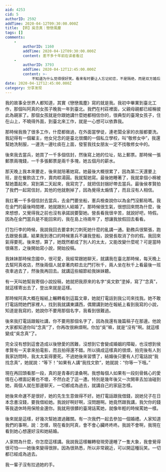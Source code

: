 ```yaml
---
aid: 4253
cid: 5
authorID: 2592
addTime: 2020-04-12T09:30:00.000Z
title: 【转】吳念真：戀戀風塵
tags: []
comments:
    -
        authorID: 1160
        addTime: 2020-04-12T09:30:00.000Z
        content: 差不多十年前在读者看过
    -
        authorID: 3793
        addTime: 2020-04-12T12:45:00.000Z
        content: >-
            不知道为什么觉得很好笑。看来有时要让人忘记初恋，不是隔绝，而是双方婚后当朋友接触，看到对方柴米油盐的一面。最后一个变大爷，一个变大妈，相逢一笑泯初心。:D
date: 2020-04-12T12:45:00.000Z
category: 分享发现
---
```


我的故事全世界人都知道，其實《戀戀風塵》寫的就是我。我初中畢業到臺北工作，那個叫阿真的女孩子晚我一年到臺北。我們在村莊裡面，父親母親都已經稱彼此為親家了。那個女孩就是你跟她講什麼她都相信你的，很典型的臺灣女孩子，住在山上，不曉得外面，到臺北來工作，就是一心想可以依靠我。

那時候我換了很多工作，什麼都做過，在外面當學徒，連老闆全家的衣服都要洗。我記得有一個雇主，他女兒念的是臺北很爛的一個私立學校，叫“敬修女中”，我還幫她洗制服，一邊洗一邊吐痰在上面，發誓我找女朋友一定不找敬修女中的。

後來我去當兵，她買了一千多個信封，然後寫上她的位址，貼上郵票。那時候一張郵票兩塊錢，一千多張郵票是兩千多塊，她五個月的薪水。

那天晚上我本來要走，後來就陪著她寫。她最後大概很累了，因為第二天還要上班，是在餐飲店工作，賣肉粽湯圓。我就幫她寫。最後她睡著了，我就拿個小棉被幫她蓋起來，寫到第二天起來，我寫完了，就把信封捆好帶去當兵。最後侯孝賢拍了我們一起寫信封，其他的他就刪掉了，因為覺得太煽情了，而且沒有人相信。

我扛著一千多個信封去當兵，去金門要坐船，憲兵檢查說你以為金門沒郵局嗎。我在金門的最後時間裡，她就跟別人結婚了。那時候很生氣，很想回來問為什麼，後來想想，又覺得我之前也沒有承諾說要娶她。營長看我很辛苦，就說好吧，特假。因為在金門當兵是不能回來的，我在島上待兩年了，想讓我放假回去看看。

打包行李的時候，我說我回去要拿刺刀刺死她什麼的亂講一通。勤務兵很緊張，跑去跟營長講，結果我到港口的時候憲兵不讓我登船，說營長取消了你的假。我回來氣得要死。後來想，算了，她既然都成了別人的太太，又能改變什麼呢？可是當時很痛苦，之後開始寫小說，開始投稿。

我妹妹那時候念國中，很可愛，我經常跟她聊天，就講我在臺北那時候，每天晚上去幫阿真收店，然後兩個人就拿著肉粽去北門打秋千，兩人坐在秋千上看最後一班夜車過去了，然後我再回去。就講這些細節給我妹妹聽。

有一天叫她幫我寄個小說投稿，她就把我原來的名字“吳文欽”塗掉，寫了“念真”，就這樣寄出去了，登出來就是這樣。

那時候阿真大概在報紙上輾轉看到這篇文章，她就打電話到我公司來找我。她不敢打電話問她們家裡人，找到我就講東講西，偶爾講到她在報紙上看到我寫的小說，知道是我寫的，她說你不要用那個名字，我看到很難過。

後來我打電話跟報社講，你不要用那個名字了，因為我還有幾篇稿子在那邊。他說大家都知道你叫“念真”了，你再改很麻煩啊。你加“吳”嘛，就是“沒有”啊。就這樣變成“吳念真”了。

完全沒有想到這會造成以後戀愛的困難，沒想到它會變成婚姻的障礙，也沒想到侯孝賢有一天拿來拍電影，而且拍得還不錯。所以搞成這樣真的很煩，拍完後有人到我家訪問時，我太太氣得要死。不過她後來習慣了，結婚後只要有人打電話說“我找念真”，她就說：“等下！”如果有人講“我找文欽”，她就說：“你等一下哦。”

現在再回頭看那一段，真的是青春的滄桑啊。我想每個人如果有一段刻骨銘心的愛情在心裡面記著也不壞，不然白走了這一遭。特別是幾年後又一次開車去加油碰到她，兩個人就在那邊聊天，一切都成為過去，就講自己的家庭怎樣。

她後來命運不是很好，她的先生生意做得不好。她打電話跟我借錢，說她兒子在日本念書沒錢，要我借給她。我說好啊好啊，沒問題啊。她竟然跟我講，我欠你的錢等我退休時用保險金還你。我就用很髒的臺灣話罵她，就像年輕的時候罵她一樣。

後來就是這樣，好幾次幫她渡過難關。有一次我們一起去參加一個婚禮。人家知道我們的事啊，說：怎樣，現在看到阿真，會不會心臟咚咚咚。我說不會啊，我現在看到她心想還好沒和她結婚。

人家問為什麼，你怎麼這樣講。我說我這樣輾轉發現旁邊睡了一隻大象，我會覺得很可怕——她後來變得很胖。因為很熟悉，所以非常親近，可以開這種玩笑。一切都已經成為過去。

我一輩子沒有拉過她的手。
